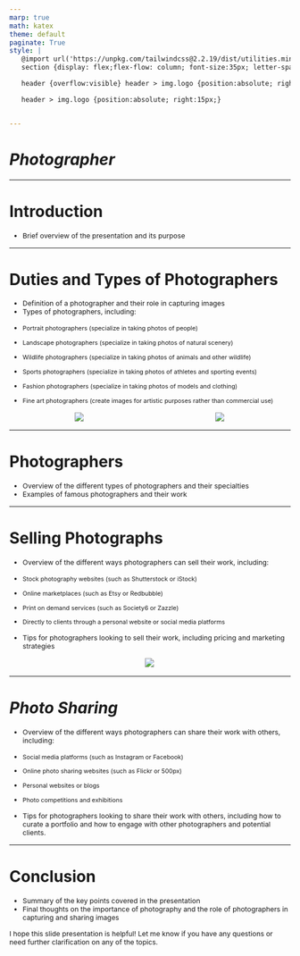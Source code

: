 ```yaml
---
marp: true
math: katex
theme: default
paginate: True
style: |
   @import url('https://unpkg.com/tailwindcss@2.2.19/dist/utilities.min.css');
   section {display: flex;flex-flow: column; font-size:35px; letter-spacing:1.4px;}

   header {overflow:visible} header > img.logo {position:absolute; right:15px;}

   header > img.logo {position:absolute; right:15px;}


---
```

<!-- backgroundColor: white -->
<!-- _class: lead -->

 # _Photographer_

---
<style scoped>p,li {font-size:0.96em}</style>

 # Introduction

- Brief overview of the presentation and its purpose

---
<style scoped>p,li {font-size:0.60em}</style>

 # Duties and Types of Photographers
- Definition of a photographer and their role in capturing images
- Types of photographers, including:

+ Portrait photographers (specialize in taking photos of people)

+ Landscape photographers (specialize in taking photos of natural scenery)

+ Wildlife photographers (specialize in taking photos of animals and other wildlife)

+ Sports photographers (specialize in taking photos of athletes and sporting events)

+ Fashion photographers (specialize in taking photos of models and clothing)

+ Fine art photographers (create images for artistic purposes rather than commercial use)
<div style="display: flex; flex: 1 1 auto; flex-flow: row; min-height: 0"><div style="display: flex; flex: 1 1 auto; justify-content: center;min-height:0;min-width:0; margin-bottom:0.1em;;margin-right:0.15em">
<img style='object-fit: contain; max-height:100%; max-width:100%; background-color: rgba(0,0,0,0);' src='https://upload.wikimedia.org/wikipedia/commons/thumb/c/c5/Photographer1850s.png/220px-Photographer1850s.png'/>
</div>
<div style="display: flex; flex: 1 1 auto; justify-content: center;min-height:0;min-width:0; margin-bottom:0.1em;;margin-right:0.15em">
<img style='object-fit: contain; max-height:100%; max-width:100%; background-color: rgba(0,0,0,0);' src='https://upload.wikimedia.org/wikipedia/commons/thumb/f/f7/The_Photographer.jpg/220px-The_Photographer.jpg'/>
</div>
</div>


---
<style scoped>p,li {font-size:0.92em}</style>

 # Photographers

- Overview of the different types of photographers and their specialties
- Examples of famous photographers and their work

---
<style scoped>p,li {font-size:0.72em}</style>

 # Selling Photographs
- Overview of the different ways photographers can sell their work, including:

+ Stock photography websites (such as Shutterstock or iStock)

+ Online marketplaces (such as Etsy or Redbubble)

+ Print on demand services (such as Society6 or Zazzle)

+ Directly to clients through a personal website or social media platforms
- Tips for photographers looking to sell their work, including pricing and marketing strategies
<div style="display: flex; flex: 1 1 auto; flex-flow: row; min-height: 0"><div style="display: flex; flex: 1 1 auto; justify-content: center;min-height:0;min-width:0; margin-bottom:0.1em;;margin-right:0.15em">
<img style='object-fit: contain; max-height:100%; max-width:100%; background-color: rgba(0,0,0,0);' src='https://upload.wikimedia.org/wikipedia/commons/thumb/8/8f/US_Navy_040310-N-0130O-002_Photographers_Mate_3rd_Class_Elizabeth_Acosta%2C_from_Delano%2C_Calif.%2C_documents_work_being_done_at_a_construction_site.jpg/170px-US_Navy_040310-N-0130O-002_Photographers_Mate_3rd_Class_Elizabeth_Acosta%2C_from_Delano%2C_Calif.%2C_documents_work_being_done_at_a_construction_site.jpg'/>
</div>
</div>


---
<style scoped>p,li {font-size:0.76em}</style>

 # _Photo Sharing_

- Overview of the different ways photographers can share their work with others, including:

+ Social media platforms (such as Instagram or Facebook)

+ Online photo sharing websites (such as Flickr or 500px)

+ Personal websites or blogs

+ Photo competitions and exhibitions
- Tips for photographers looking to share their work with others, including how to curate a portfolio and how to engage with other photographers and potential clients.

---
<style scoped>p,li {font-size:0.88em}</style>

 # **Conclusion**

- Summary of the key points covered in the presentation
- Final thoughts on the importance of photography and the role of photographers in capturing and sharing images

I hope this slide presentation is helpful! Let me know if you have any questions or need further clarification on any of the topics.